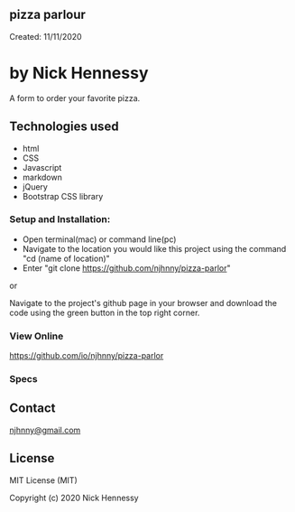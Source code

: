 ## pizza parlour
Created: 11/11/2020
# by Nick Hennessy
A form to order your favorite pizza.
## Technologies used
* html
* CSS
* Javascript
* markdown
* jQuery
* Bootstrap CSS library
### Setup and Installation:
* Open terminal(mac) or command line(pc)
* Navigate to the location you would like this project using the command "cd (name of location)"
* Enter "git clone https://github.com/njhnny/pizza-parlor"

or

Navigate to the project's github page in your browser and download the code using the green button in the top right corner.
### View Online
https://github.com/io/njhnny/pizza-parlor
### Specs
## Contact
njhnny@gmail.com
## License
MIT License (MIT)

Copyright (c) 2020 Nick Hennessy